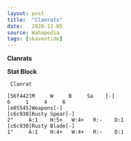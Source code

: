 ```yaml
---
layout: post
title:  "Clanrats"
date:   2020-12-05
source: Wahapedia
tags: [skaventide]
---
```


**Clanrats**

**Stat Block**
```
 Clanrat
```

```
[56f442]M     W     B     Sa    [-]
6     1     4     6     
[e85545]Weapons[-]
[c6c930]Rusty Spear[-]
2"     A:1    H:5+   W:4+   R:-    D:1   
[c6c930]Rusty Blade[-]
1"     A:1    H:4+   W:4+   R:-    D:1   
```


